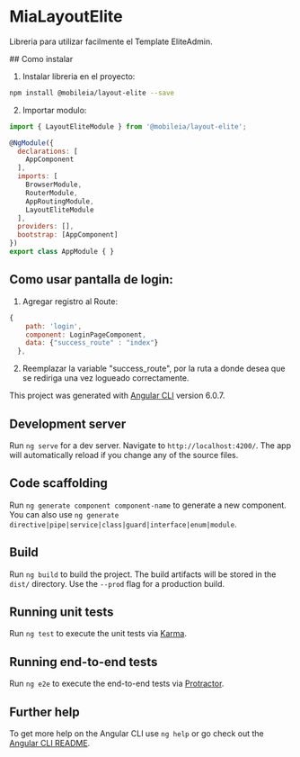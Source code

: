 # MiaLayoutElite
Libreria para utilizar facilmente el Template EliteAdmin.

## Como instalar
1. Instalar libreria en el proyecto:
```bash
npm install @mobileia/layout-elite --save
```
2. Importar modulo:
```js
import { LayoutEliteModule } from '@mobileia/layout-elite';

@NgModule({
  declarations: [
    AppComponent
  ],
  imports: [
    BrowserModule,
    RouterModule,
    AppRoutingModule,
    LayoutEliteModule
  ],
  providers: [],
  bootstrap: [AppComponent]
})
export class AppModule { }
```

## Como usar pantalla de login:
1. Agregar registro al Route:
```js
{ 
    path: 'login', 
    component: LoginPageComponent,
    data: {"success_route" : "index"}
  },
```
2. Reemplazar la variable "success_route", por la ruta a donde desea que se rediriga una vez logueado correctamente.








This project was generated with [Angular CLI](https://github.com/angular/angular-cli) version 6.0.7.

## Development server

Run `ng serve` for a dev server. Navigate to `http://localhost:4200/`. The app will automatically reload if you change any of the source files.

## Code scaffolding

Run `ng generate component component-name` to generate a new component. You can also use `ng generate directive|pipe|service|class|guard|interface|enum|module`.

## Build

Run `ng build` to build the project. The build artifacts will be stored in the `dist/` directory. Use the `--prod` flag for a production build.

## Running unit tests

Run `ng test` to execute the unit tests via [Karma](https://karma-runner.github.io).

## Running end-to-end tests

Run `ng e2e` to execute the end-to-end tests via [Protractor](http://www.protractortest.org/).

## Further help

To get more help on the Angular CLI use `ng help` or go check out the [Angular CLI README](https://github.com/angular/angular-cli/blob/master/README.md).
